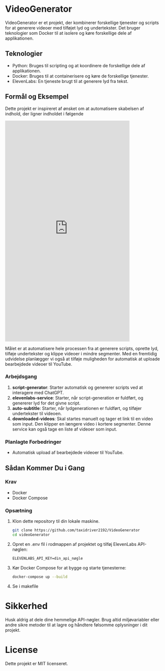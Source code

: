# VideoGenerator

VideoGenerator er et projekt, der kombinerer forskellige tjenester og scripts for at generere videoer med tilføjet lyd og undertekster. Det bruger teknologier som Docker til at isolere og køre forskellige dele af applikationen.

## Teknologier
- Python: Bruges til scripting og at koordinere de forskellige dele af applikationen.
- Docker: Bruges til at containerisere og køre de forskellige tjenester.
- ElevenLabs: En tjeneste brugt til at generere lyd fra tekst.

## Formål og Eksempel

Dette projekt er inspireret af ønsket om at automatisere skabelsen af indhold, der ligner indholdet i følgende 
<iframe width="405" height="720" src="https://www.youtube.com/embed/P2kRrulJsPc" title="Good old dark jokes w PRESIDENTS (Biden Obama Trump)  #meme  #presidents #ai #jokes #memes #videos" frameborder="0" allow="accelerometer; autoplay; clipboard-write; encrypted-media; gyroscope; picture-in-picture; web-share" allowfullscreen></iframe>

Målet er at automatisere hele processen fra at generere scripts, oprette lyd, tilføje undertekster og klippe videoer i mindre segmenter. Med en fremtidig udvidelse planlægger vi også at tilføje muligheden for automatisk at uploade bearbejdede videoer til YouTube.

### Arbejdsgang

1. **script-generator**: Starter automatisk og genererer scripts ved at interagere med ChatGPT.
2. **elevenlabs-service**: Starter, når script-generation er fuldført, og genererer lyd for det givne script.
3. **auto-subtitle**: Starter, når lydgenerationen er fuldført, og tilføjer undertekster til videoen.
4. **downloaded-videos**: Skal startes manuelt og tager et link til en video som input. Den klipper en længere video i kortere segmenter. Denne service kan også tage en liste af videoer som input.

### Planlagte Forbedringer

- Automatisk upload af bearbejdede videoer til YouTube.

## Sådan Kommer Du i Gang

### Krav
- Docker
- Docker Compose

### Opsætning
1. Klon dette repository til din lokale maskine.
   ```sh
   git clone https://github.com/taxidriver2192/VideoGenerator
   cd videoGenerator
   ```
2. Opret en .env fil i rodmappen af projektet og tilføj ElevenLabs API-nøglen:
   ```txt
   ELEVENLABS_API_KEY=din_api_nøgle
   ```
3. Kør Docker Compose for at bygge og starte tjenesterne:
   ```bash
   docker-compose up --build
   ```

4. Se i makefile

# Sikkerhed
Husk aldrig at dele dine hemmelige API-nøgler. Brug altid miljøvariabler eller andre sikre metoder til at lagre og håndtere følsomme oplysninger i dit projekt.

# License
Dette projekt er MIT licenseret.